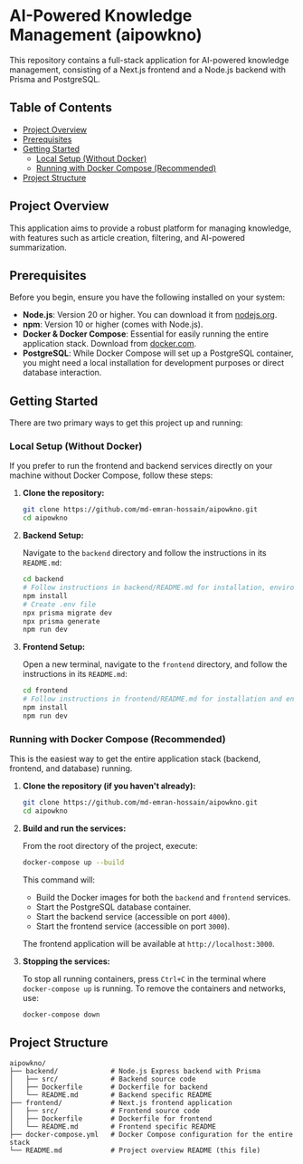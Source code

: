 # AI-Powered Knowledge Management (aipowkno)

This repository contains a full-stack application for AI-powered knowledge management, consisting of a Next.js frontend and a Node.js backend with Prisma and PostgreSQL.

## Table of Contents

- [Project Overview](#project-overview)
- [Prerequisites](#prerequisites)
- [Getting Started](#getting-started)
  - [Local Setup (Without Docker)](#local-setup-without-docker)
  - [Running with Docker Compose (Recommended)](#running-with-docker-compose-recommended)
- [Project Structure](#project-structure)

## Project Overview

This application aims to provide a robust platform for managing knowledge, with features such as article creation, filtering, and AI-powered summarization.

## Prerequisites

Before you begin, ensure you have the following installed on your system:

*   **Node.js**: Version 20 or higher. You can download it from [nodejs.org](https://nodejs.org/).
*   **npm**: Version 10 or higher (comes with Node.js).
*   **Docker & Docker Compose**: Essential for easily running the entire application stack. Download from [docker.com](https://www.docker.com/get-started).
*   **PostgreSQL**: While Docker Compose will set up a PostgreSQL container, you might need a local installation for development purposes or direct database interaction.

## Getting Started

There are two primary ways to get this project up and running:

### Local Setup (Without Docker)

If you prefer to run the frontend and backend services directly on your machine without Docker Compose, follow these steps:

1.  **Clone the repository:**

    ```bash
    git clone https://github.com/md-emran-hossain/aipowkno.git
    cd aipowkno
    ```

2.  **Backend Setup:**

    Navigate to the `backend` directory and follow the instructions in its `README.md`:

    ```bash
    cd backend
    # Follow instructions in backend/README.md for installation, environment variables, and database setup
    npm install
    # Create .env file
    npx prisma migrate dev
    npx prisma generate
    npm run dev
    ```

3.  **Frontend Setup:**

    Open a new terminal, navigate to the `frontend` directory, and follow the instructions in its `README.md`:

    ```bash
    cd frontend
    # Follow instructions in frontend/README.md for installation and environment variables
    npm install
    npm run dev
    ```

### Running with Docker Compose (Recommended)

This is the easiest way to get the entire application stack (backend, frontend, and database) running.

1.  **Clone the repository (if you haven't already):**

    ```bash
    git clone https://github.com/md-emran-hossain/aipowkno.git
    cd aipowkno
    ```

2.  **Build and run the services:**

    From the root directory of the project, execute:

    ```bash
    docker-compose up --build
    ```

    This command will:
    *   Build the Docker images for both the `backend` and `frontend` services.
    *   Start the PostgreSQL database container.
    *   Start the backend service (accessible on port `4000`).
    *   Start the frontend service (accessible on port `3000`).

    The frontend application will be available at `http://localhost:3000`.

3.  **Stopping the services:**

    To stop all running containers, press `Ctrl+C` in the terminal where `docker-compose up` is running. To remove the containers and networks, use:

    ```bash
    docker-compose down
    ```

## Project Structure

```
aipowkno/
├── backend/             # Node.js Express backend with Prisma
│   ├── src/             # Backend source code
│   ├── Dockerfile       # Dockerfile for backend
│   └── README.md        # Backend specific README
├── frontend/            # Next.js frontend application
│   ├── src/             # Frontend source code
│   ├── Dockerfile       # Dockerfile for frontend
│   └── README.md        # Frontend specific README
├── docker-compose.yml   # Docker Compose configuration for the entire stack
└── README.md            # Project overview README (this file)
```
